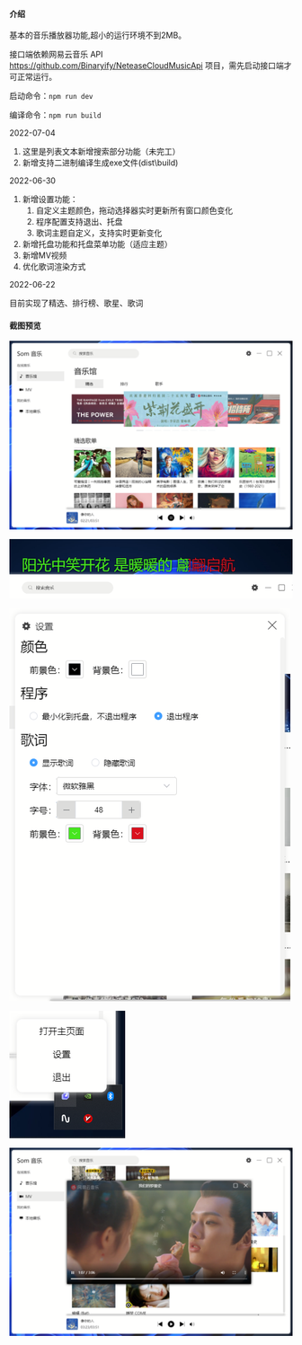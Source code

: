 #### 介绍
基本的音乐播放器功能,超小的运行环境不到2MB。

接口端依赖网易云音乐 API https://github.com/Binaryify/NeteaseCloudMusicApi 项目，需先启动接口端才可正常运行。

启动命令：`npm run dev`

编译命令：`npm run build`

2022-07-04

1. 这里是列表文本新增搜索部分功能（未完工）
2. 新增支持二进制编译生成exe文件(dist\build)

2022-06-30

1. 新增设置功能：
    1. 自定义主题颜色，拖动选择器实时更新所有窗口颜色变化
    2. 程序配置支持退出、托盘
    3. 歌词主题自定义，支持实时更新变化
2. 新增托盘功能和托盘菜单功能（适应主题）
3. 新增MV视频
4. 优化歌词渲染方式

2022-06-22

目前实现了精选、排行榜、歌星、歌词


#### 截图预览
![主界面](preview/preview1.png)

![歌词](preview/preview2.png)

![设置](preview/preview3.png)

![托盘菜单](preview/preview4.png)

![MV视频](preview/preview5.png)